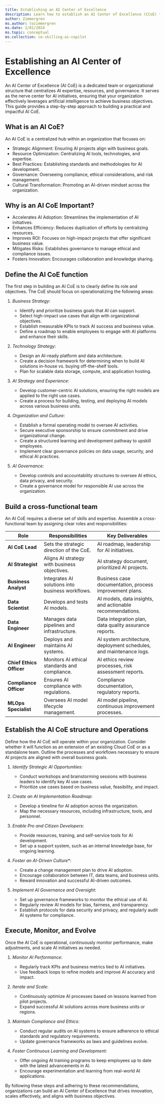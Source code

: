```yaml
---
title: Establishing an AI Center of Excellence
description: Learn how to establish an AI Center of Excellence (CCoE) to drive AI adoption on Azure in your organization.
author: Zimmergren
ms.author: tozimmergren
ms.date: 1/01/2024
ms.topic: conceptual
ms.collection: ce-skilling-ai-copilot
---
```


# Establishing an AI Center of Excellence

An AI Center of Excellence (AI CoE) is a dedicated team or organizational structure that centralizes AI expertise, resources, and governance. It serves as the nerve center for AI initiatives, ensuring that your organization effectively leverages artificial intelligence to achieve business objectives. This guide provides a step-by-step approach to building a practical and impactful AI CoE.

## What is an AI CoE?

An AI CoE is a centralized hub within an organization that focuses on:

- Strategic Alignment: Ensuring AI projects align with business goals.
- Resource Optimization: Centralizing AI tools, technologies, and expertise.
- Best Practices: Establishing standards and methodologies for AI development.
- Governance: Overseeing compliance, ethical considerations, and risk management.
- Cultural Transformation: Promoting an AI-driven mindset across the organization.

## Why is an AI CoE Important?

- Accelerates AI Adoption: Streamlines the implementation of AI initiatives.
- Enhances Efficiency: Reduces duplication of efforts by centralizing resources.
- Improves ROI: Focuses on high-impact projects that offer significant business value.
- Mitigates Risks: Establishes governance to manage ethical and compliance issues.
- Fosters Innovation: Encourages collaboration and knowledge sharing.

## Define the AI CoE function

The first step in building an AI CoE is to clearly define its role and objectives. The CoE should focus on operationalizing the following areas:

1. *Business Strategy*: 
    - Identify and prioritize business goals that AI can support.
    - Select high-impact use cases that align with organizational objectives.
    - Establish measurable KPIs to track AI success and business value.
    - Define a roadmap to enable employees to engage with AI platforms and enhance their skills.

2. *Technology Strategy*: 
    - Design an AI-ready platform and data architecture.
    - Create a decision framework for determining when to build AI solutions in-house vs. buying off-the-shelf tools.
    - Plan for scalable data storage, compute, and application hosting.

3. *AI Strategy and Experience*: 
    - Develop customer-centric AI solutions, ensuring the right models are applied to the right use cases.
    - Create a process for building, testing, and deploying AI models across various business units.

4. *Organization and Culture*:
    - Establish a formal operating model to oversee AI activities.
    - Secure executive sponsorship to ensure commitment and drive organizational change.
    - Create a structured learning and development pathway to upskill employees.
    - Implement clear governance policies on data usage, security, and ethical AI practices.

5. *AI Governance*: 
    - Develop controls and accountability structures to oversee AI ethics, data privacy, and security.
    - Create a governance model for responsible AI use across the organization.

## Build a cross-functional team

An AI CoE requires a diverse set of skills and expertise. Assemble a cross-functional team by assigning clear roles and responsibilities:

| Role               | Responsibilities                                    | Key Deliverables                                                  |
|--------------------|-----------------------------------------------------|-------------------------------------------------------------------|
| **AI CoE Lead**     | Sets the strategic direction of the CoE.             | AI roadmap, leadership for AI initiatives.                        |
| **AI Strategist**   | Aligns AI strategy with business objectives.         | AI strategy document, prioritized AI projects.                    |
| **Business Analyst**| Integrates AI solutions into business workflows.     | Business case documentation, process improvement plans.           |
| **Data Scientist**  | Develops and tests AI models.                        | AI models, data insights, and actionable recommendations.          |
| **Data Engineer**   | Manages data pipelines and infrastructure.           | Data integration plan, data quality assurance reports.             |
| **AI Engineer**     | Deploys and maintains AI systems.                    | AI system architecture, deployment schedules, and maintenance logs.|
| **Chief Ethics Officer** | Monitors AI ethical standards and compliance.  | AI ethics review processes, risk assessment reports.               |
| **Compliance Officer**   | Ensures AI compliance with regulations.       | Compliance documentation, regulatory reports.                      |
| **MLOps Specialist**     | Oversees AI model lifecycle management.       | AI model pipeline, continuous improvement processes.               |

## Establish the AI CoE structure and Operations

Define how the AI CoE will operate within your organization. Consider whether it will function as an extension of an existing Cloud CoE or as a standalone team. Outline the processes and workflows necessary to ensure AI projects are aligned with overall business goals.

1. *Identify Strategic AI Opportunities*:
    - Conduct workshops and brainstorming sessions with business leaders to identify key AI use cases.
    - Prioritize use cases based on business value, feasibility, and impact.

2. *Create an AI Implementation Roadmap*:
    - Develop a timeline for AI adoption across the organization.
    - Map the necessary resources, including infrastructure, tools, and personnel.

3. *Enable Pro and Citizen Developers*:
    - Provide resources, training, and self-service tools for AI development.
    - Set up a support system, such as an internal knowledge base, for ongoing learning.

4. *Foster an AI-Driven Culture**:
    - Create a change management plan to drive AI adoption.
    - Encourage collaboration between IT, data teams, and business units.
    - Reward innovation and successful AI-driven outcomes.

5. *Implement AI Governance and Oversight*:
    - Set up governance frameworks to monitor the ethical use of AI.
    - Regularly review AI models for bias, fairness, and transparency.
    - Establish protocols for data security and privacy, and regularly audit AI systems for compliance.

## Execute, Monitor, and Evolve

Once the AI CoE is operational, continuously monitor performance, make adjustments, and scale AI initiatives as needed. 

1. *Monitor AI Performance*:
    - Regularly track KPIs and business metrics tied to AI initiatives.
    - Use feedback loops to refine models and improve AI accuracy and impact.

2. *Iterate and Scale*:
    - Continuously optimize AI processes based on lessons learned from pilot projects.
    - Expand successful AI solutions across more business units or regions.

3. *Maintain Compliance and Ethics*:
    - Conduct regular audits on AI systems to ensure adherence to ethical standards and regulatory requirements.
    - Update governance frameworks as laws and guidelines evolve.

4. *Foster Continuous Learning and Development*:
    - Offer ongoing AI training programs to keep employees up to date with the latest advancements in AI.
    - Encourage experimentation and learning from real-world AI applications.


By following these steps and adhering to these recommendations, organizations can build an AI Center of Excellence that drives innovation, scales effectively, and aligns with business objectives.


